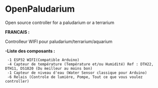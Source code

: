 # OpenPaludarium
Open source controller for a paludarium or a terrarium


**FRANCAIS :**

Controlleur WIFI pour paludarium/terrarium/aquarium

**-Liste des composants :**

```
 -1 ESP32 WIFI(Compatible Arduino)
 -4 Capteur de température (Température et/ou Humidité) Ref : DTH22, DTH11, DS1820 (Du meilleur au moins bon)
 -1 Capteur de niveau d'eau (Water Sensor classique pour Arduino) 
 -6 Relais (Controle de lumière, Pompe, Tout ce que vous voulez controller)
```


